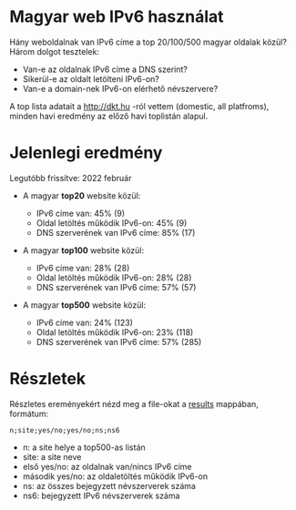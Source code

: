 # Magyar web IPv6 használat

Hány weboldalnak van IPv6 címe a top 20/100/500 magyar oldalak közül?
Három dolgot tesztelek:
  * Van-e az oldalnak IPv6 címe a DNS szerint?
  * Sikerül-e az oldalt letölteni IPv6-on?
  * Van-e a domain-nek IPv6-on elérhető névszervere?

A top lista adatait a http://dkt.hu -ról vettem (domestic, all platfroms), minden havi eredmény az előző havi toplistán alapul.

# Jelenlegi eredmény

Legutóbb frissítve: 2022 február

  * A magyar **top20** website közül:
    * IPv6 címe van: 45% (9)
    * Oldal letöltés működik IPv6-on: 45% (9)
    * DNS szerverének van IPv6 címe: 85% (17)

  * A magyar **top100** website közül:
    * IPv6 címe van: 28% (28)
    * Oldal letöltés működik IPv6-on: 28% (28)
    * DNS szerverének van IPv6 címe: 57% (57)

  * A magyar **top500** website közül:
    * IPv6 címe van: 24% (123)
    * Oldal letöltés működik IPv6-on: 23% (118)
    * DNS szerverének van IPv6 címe: 57% (285)

# Részletek

Részletes ereményekért nézd meg a file-okat a [results](https://github.com/atommaki/hungarian-web-ipv6/tree/master/results) mappában, formátum:
```
n;site;yes/no;yes/no;ns;ns6
```
 * n: a site helye a top500-as listán
 * site: a site neve
 * első yes/no: az oldalnak van/nincs IPv6 címe
 * második yes/no: az oldaletöltés működik IPv6-on
 * ns: az összes bejegyzett névszerverek száma
 * ns6: bejegyzett IPv6 névszerverek száma


